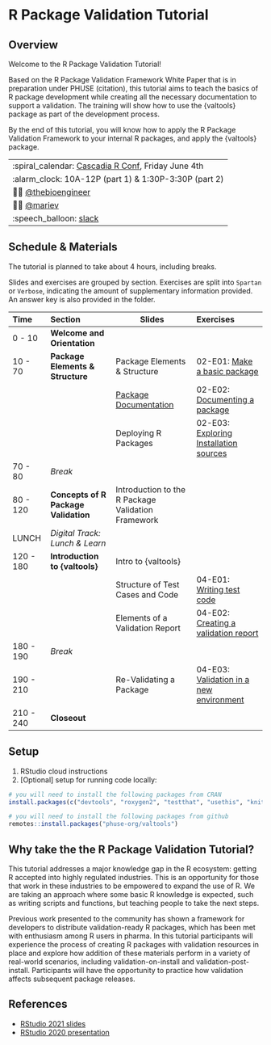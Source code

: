# R Package Validation Tutorial

## Overview

Welcome to the R Package Validation Tutorial!

Based on the R Package Validation Framework White Paper that is in
preparation under PHUSE (citation), this tutorial aims to teach the
basics of R package development while creating all the necessary
documentation to support a validation. The training will show how to use
the {valtools} package as part of the development process.

By the end of this tutorial, you will know how to apply the R Package
Validation Framework to your internal R packages, and apply the
{valtools} package.

|                                     |
|-------------------------------------|
| :spiral\_calendar: [Cascadia R Conf](https://cascadiarconf.com/agenda/), Friday June 4th      |
| :alarm\_clock: 10A-12P (part 1) & 1:30P-3:30P (part 2)                 |
| :man_technologist: [@thebioengineer](https://github.com/thebioengineer)      |
| :woman_technologist: [@mariev](https://github.com/mariev)              |
| :speech\_balloon: [slack](https://app.slack.com/client/T5FG0LBND/C0224NFG5TR) |

## Schedule & Materials

The tutorial is planned to take about 4 hours, including breaks.

Slides and exercises are grouped by section. Exercises are split into
`Spartan` or `Verbose`, indicating the amount of supplementary
information provided. An answer key is also provided in the folder.

| Time      | Section                              | Slides                                             | Exercises                       |
|:----------|:-------------------------------------|----------------------------------------------------|:--------------------------------|
| 0 - 10    | **Welcome and Orientation**          |                                                    |                                 |
| 10 - 70   | **Package Elements & Structure**     | Package Elements & Structure                       | 02-E01: [Make a basic package](Materials/Materials-02-Package_Elements_and_Structure/Materials-02-E01-Package_Basics)            |
|           |                                      | [Package Documentation](Slides/Slides-02-Package_Elements_and_Structure/Slides-02-02-Package_Documentation)                              | 02-E02: [Documenting a package](Materials/Materials-02-Package_Elements_and_Structure/Materials-02-E02-Package_Documentation)           |
|           |                                      | Deploying R Packages                               | 02-E03: [Exploring Installation sources](Materials/Materials-02-Package_Elements_and_Structure/Materials-02-E03-Package_Installation)  |
| 70 - 80 | *Break* | |
| 80 - 120  | **Concepts of R Package Validation** | Introduction to the R Package Validation Framework |                                 |
| LUNCH | *Digital Track: Lunch & Learn*           |                                                    |                                 |
| 120 - 180 | **Introduction to {valtools}**       | Intro to {valtools}                                |                                 |
|           |                                      | Structure of Test Cases and Code                   | 04-E01: [Writing test code](Materials/Materials-04-Introduction_to_Valtools/Materials-04-E01-Validation_Test_Code)               |
|           |                                      | Elements of a Validation Report                    | 04-E02: [Creating a validation report](Materials/Materials-04-Introduction_to_Valtools/Materials-04-E02-Validation_Report)    |
| 180 - 190 | *Break*                              |                                                    |                                 |
| 190 - 210 |                                      | Re-Validating a Package                            | 04-E03: [Validation in a new environment](Materials/Materials-04-Introduction_to_Valtools/Materials-04-E03-Validation_New_Environment) |
| 210 - 240 | **Closeout**                         |                                                    |                                 |

## Setup

1.  RStudio cloud instructions
2.  \[Optional\] setup for running code locally:

``` r
# you will need to install the following packages from CRAN
install.packages(c("devtools", "roxygen2", "testthat", "usethis", "knitr"))

# you will need to install the following packages from github
remotes::install.packages("phuse-org/valtools")
```

## Why take the the R Package Validation Tutorial?

This tutorial addresses a major knowledge gap in the R ecosystem:
getting R accepted into highly regulated industries. This is an
opportunity for those that work in these industries to be empowered to
expand the use of R. We are taking an approach where some basic R
knowledge is expected, such as writing scripts and functions, but
teaching people to take the next steps.

Previous work presented to the community has shown a framework for
developers to distribute validation-ready R packages, which has been met
with enthusiasm among R users in pharma. In this tutorial participants
will experience the process of creating R packages with validation
resources in place and explore how addition of these materials perform
in a variety of real-world scenarios, including validation-on-install
and validation-post-install. Participants will have the opportunity to
practice how validation affects subsequent package releases.

## References

-   [RStudio 2021
    slides](https://thebioengineer.github.io/validation_studio_2021)
-   [RStudio 2020
    presentation](https://rstudio.com/resources/rstudioconf-2020/approaches-to-assay-processing-package-validation/)

